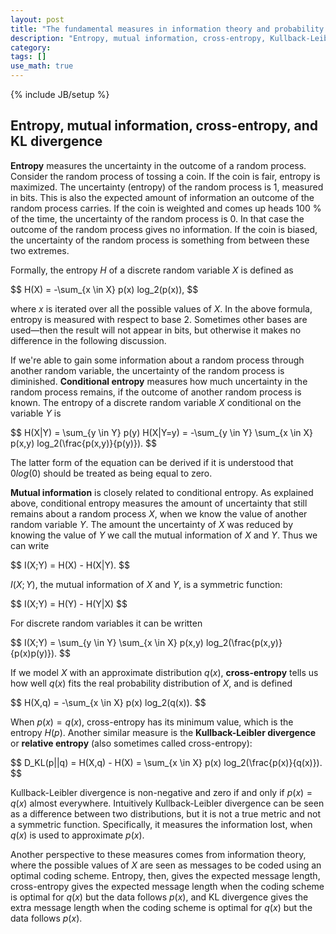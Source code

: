 ```yaml
---
layout: post
title: "The fundamental measures in information theory and probability theory"
description: "Entropy, mutual information, cross-entropy, Kullback-Leibler divergence, and perplexity"
category: 
tags: []
use_math: true
---
```

{% include JB/setup %}

## Entropy, mutual information, cross-entropy, and KL divergence

**Entropy** measures the uncertainty in the outcome of a random process. 
Consider the random process of tossing a coin. If the coin is fair, entropy is 
maximized. The uncertainty \(entropy\) of the random process is 1, measured in 
bits. This is also the expected amount of information an outcome of the random 
process carries. If the coin is weighted and comes up heads 100 % of the time, 
the uncertainty of the random process is 0. In that case the outcome of the 
random process gives no information. If the coin is biased, the uncertainty of 
the random process is something from between these two extremes.

Formally, the entropy <span>$H$</span> of a discrete random variable 
<span>$X$</span> is defined as

<div>$$
H(X) = -\sum_{x \in X} p(x) log_2(p(x)),
$$</div>

where <span>$x$</span> is iterated over all the possible values of 
<span>$X$</span>. In the above formula, entropy is measured with respect to base 
2. Sometimes other bases are used—then the result will not appear in bits, but 
otherwise it makes no difference in the following discussion.

If we're able to gain some information about a random process through another 
random variable, the uncertainty of the random process is diminished. 
**Conditional entropy** measures how much uncertainty in the random process 
remains, if the outcome of another random process is known. The entropy of a 
discrete random variable <span>$X$</span> conditional on the variable 
<span>$Y$</span> is

<div>$$
H(X|Y) = \sum_{y \in Y} p(y) H(X|Y=y) = -\sum_{y \in Y} \sum_{x \in X} p(x,y) log_2(\frac{p(x,y)}{p(y)}).
$$</div>

The latter form of the equation can be derived if it is understood that
<span>$0 log(0)$</span> should be treated as being equal to zero.

**Mutual information** is closely related to conditional entropy. As explained 
above, conditional entropy measures the amount of uncertainty that still remains 
about a random process <span>$X$</span>, when we know the value of another 
random variable <span>$Y$</span>. The amount the uncertainty of <span>$X$</span> 
was reduced by knowing the value of <span>$Y$</span> we call the mutual 
information of <span>$X$</span> and <span>$Y$</span>. Thus we can write

<div>$$
I(X;Y) = H(X) - H(X|Y).
$$</div>

<span>$I(X;Y)$</span>, the mutual information of <span>$X$</span> and 
<span>$Y$</span>, is a symmetric function:

<div>$$
I(X;Y) = H(Y) - H(Y|X)
$$</div>

For discrete random variables it can be written

<div>$$
I(X;Y) = \sum_{y \in Y} \sum_{x \in X} p(x,y) log_2(\frac{p(x,y)}{p(x)p(y)}).
$$</div>

If we model <span>$X$</span> with an approximate distribution 
<span>$q(x)$</span>, **cross-entropy** tells us how well <span>$q(x)$</span> 
fits the real probability distribution of <span>$X$</span>, and is defined

<div>$$
H(X,q) = -\sum_{x \in X} p(x) log_2(q(x)).
$$</div>

When <span>$p(x) = q(x)$</span>, cross-entropy has its minimum value, which is 
the entropy <span>$H(p)$</span>. Another similar measure is the **Kullback-Leibler 
divergence** or **relative entropy** (also sometimes called cross-entropy):

<div>$$
D_KL(p||q) = H(X,q) - H(X) = \sum_{x \in X} p(x) log_2(\frac{p(x)}{q(x)}).
$$</div>

Kullback-Leibler divergence is non-negative and zero if and only if <span>$p(x) 
= q(x)$</span> almost everywhere. Intuitively Kullback-Leibler divergence can be 
seen as a difference between two distributions, but it is not a true metric and 
not a symmetric function. Specifically, it measures the information lost, when 
<span>$q(x)$</span> is used to approximate <span>$p(x)$</span>.

Another perspective to these measures comes from information theory, where the 
possible values of <span>$X$</span> are seen as messages to be coded using an 
optimal coding scheme. Entropy, then, gives the expected message length, 
cross-entropy gives the expected message length when the coding scheme is 
optimal for <span>$q(x)$</span> but the data follows <span>$p(x)$</span>, and KL 
divergence gives the extra message length when the coding scheme is optimal for 
<span>$q(x)$</span> but the data follows <span>$p(x)$</span>.

